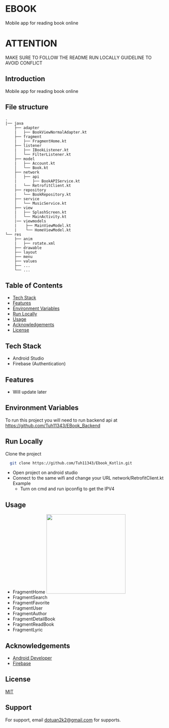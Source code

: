 # EBOOK

Mobile app for reading book online

# ATTENTION

MAKE SURE TO FOLLOW THE README RUN LOCALLY GUIDELINE TO AVOID CONFLICT

## Introduction

Mobile app for reading book online

## File structure

```
.
|── java
    ├── adapter
    |   ├── BookViewNormalAdapter.kt
    ├── fragment
    |   ├── FragmentHome.kt
    ├── listener
    |   ├── IBookListener.kt
    │   └── FilterListener.kt
    ├── model
    |   ├── Account.kt
    │   └── Book.kt
    ├── network
    │   ├── api
    |       ├── BookAPIService.kt
    |   └── RetrofitClient.kt
    ├── repository
    |   └── BookRepository.kt
    ├── service
    │   └── MusicService.kt
    ├── view
    |   ├── SplashScreen.kt
    │   └── MainActivity.kt
    |── viewmodels
    |    ├── MainViewModel.kt
    |    └── HomeViewModel.kt
└── res
    ├── anim
    |   ├── rotate.xml
    ├── drawable
    ├── layout
    ├── menu
    ├── values
    ├── ...
    └── ...
```

## Table of Contents

- [Tech Stack](#techstack)
- [Features](#features)
- [Environment Variables](#environment-variables)
- [Run Locally](#run-)
- [Usage](#usage)
- [Acknowledgements](#acknowledgements)
- [License](#license)

## Tech Stack

- Android Studio
- Firebase (Authentication)

## Features

- Will update later

## Environment Variables

To run this project you will need to run backend api at https://github.com/Tuh11343/EBook_Backend

## Run Locally
Clone the project

```bash
  git clone https://github.com/Tuh11343/Ebook_Kotlin.git
```
- Open project on android studio
- Connect to the same wifi and change your URL network/RetrofitClient.kt
  Example
  - Turn on cmd and run ipconfig to get the IPV4

## Usage

- FragmentHome
  <img width="250" src="https://github.com/Tuh11343/Ebook_Kotlin/assets/86562442/feb3355e-a9d7-4d25-9f54-d9150405382d" />
- FragmentSearch
- FragmentFavorite
- FragmentUser
- FragmentAuthor
- FragmentDetailBook
- FragmentReadBook
- FragmentLyric

## Acknowledgements

- [Android Developer](https://developer.android.com/)
- [Firebase](https://firebase.google.com/)

## License

[MIT](https://choosealicense.com/licenses/mit/)

## Support

For support, email dotuan2k2@gmail.com for supports.
